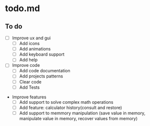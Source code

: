 # todo.md

## To do

- [ ] Improve ux and gui
  - [ ] Add icons
  - [ ] Add animations
  - [ ] Add keyboard support
  - [ ] Add help

- [ ] Improve code
  - [ ] Add code documentation
  - [ ] Add projects patterns
  - [ ] Clear code
  - [ ] Add Tests

- Improve features
  - [ ] Add support to solve complex math operations
  - [ ] Add feature: calculator history(consult and restore)
  - [ ] Add support to memmory manipulation (save value in memory, manipulate value in memory,  recover values from memory)
